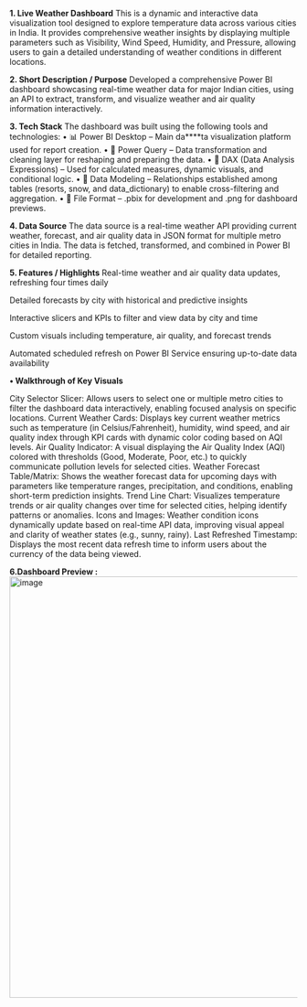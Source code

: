 **1. Live Weather Dashboard**
This is a dynamic and interactive data visualization tool designed to explore temperature data across various cities in India. It provides comprehensive weather insights by displaying multiple parameters such as Visibility, Wind Speed, Humidity, and Pressure, allowing users to gain a detailed understanding of weather conditions in different locations.

**2. Short Description / Purpose**
Developed a comprehensive Power BI dashboard showcasing real-time weather data for major Indian cities, using an API to extract, transform, and visualize weather and air quality information interactively.


**3. Tech Stack**
The dashboard was built using the following tools and technologies:
• 📊 Power BI Desktop – Main da****ta visualization platform used for report creation.
• 📂 Power Query – Data transformation and cleaning layer for reshaping and preparing the data.
• 🧠 DAX (Data Analysis Expressions) – Used for calculated measures, dynamic visuals, and conditional logic.
• 📝 Data Modeling – Relationships established among tables (resorts, snow, and data_dictionary) to enable cross-filtering and aggregation.
• 📁 File Format – .pbix for development and .png for dashboard previews.

**4. Data Source**
The data source is a real-time weather API providing current weather, forecast, and air quality data in JSON format for multiple metro cities in India. The data is fetched, transformed, and combined in Power BI for detailed reporting.

**5. Features / Highlights**
Real-time weather and air quality data updates, refreshing four times daily

Detailed forecasts by city with historical and predictive insights

Interactive slicers and KPIs to filter and view data by city and time

Custom visuals including temperature, air quality, and forecast trends

Automated scheduled refresh on Power BI Service ensuring up-to-date data availability

**• Walkthrough of Key Visuals**

City Selector Slicer: Allows users to select one or multiple metro cities to filter the dashboard data interactively, enabling focused analysis on specific locations.
Current Weather Cards: Displays key current weather metrics such as temperature (in Celsius/Fahrenheit), humidity, wind speed, and air quality index through KPI cards with dynamic color coding based on AQI levels.
Air Quality Indicator: A visual displaying the Air Quality Index (AQI) colored with thresholds (Good, Moderate, Poor, etc.) to quickly communicate pollution levels for selected cities.
Weather Forecast Table/Matrix: Shows the weather forecast data for upcoming days with parameters like temperature ranges, precipitation, and conditions, enabling short-term prediction insights.
Trend Line Chart: Visualizes temperature trends or air quality changes over time for selected cities, helping identify patterns or anomalies.
Icons and Images: Weather condition icons dynamically update based on real-time API data, improving visual appeal and clarity of weather states (e.g., sunny, rainy).
Last Refreshed Timestamp: Displays the most recent data refresh time to inform users about the currency of the data being viewed.

**6.Dashboard Preview :**
<img width="1320" height="737" alt="image" src="https://github.com/user-attachments/assets/26eeb23e-ee1d-4603-9ffe-58ebe90748d7" />
